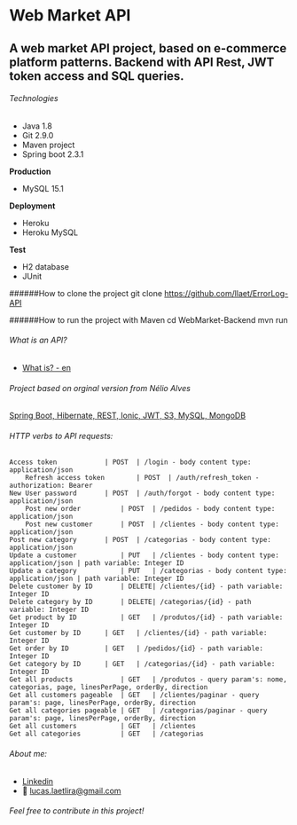 # Web Market API

## A web market API project, based on e-commerce platform patterns. Backend with API Rest, JWT token access and SQL queries. 

###### Technologies

 - Java 1.8
 - Git 2.9.0
 - Maven project
 - Spring boot 2.3.1

**Production**
 - MySQL 15.1 
 
**Deployment**
 - Heroku
 - Heroku MySQL

**Test**
 - H2 database
 - JUnit
 
######How to clone the project
	git clone https://github.com/llaet/ErrorLog-API

######How to run the project with Maven
	cd WebMarket-Backend
  mvn run
	
###### What is an API?
 - [What is? - en](https://www.redhat.com/en/topics/api/what-are-application-programming-interfaces)

###### Project based on orginal version from Nélio Alves
[Spring Boot, Hibernate, REST, Ionic, JWT, S3, MySQL, MongoDB](https://www.udemy.com/course/spring-boot-ionic/)

###### HTTP verbs to API requests:
	Access token		    | POST  | /login - body content type: application/json
        Refresh access token	    | POST  | /auth/refresh_token - authorization: Bearer
	New User password	    | POST  | /auth/forgot - body content type: application/json
    	Post new order		    | POST  | /pedidos - body content type: application/json
    	Post new customer	    | POST  | /clientes - body content type: application/json
  	Post new category	    | POST  | /categorias - body content type: application/json
  	Update a customer           | PUT   | /clientes - body content type: application/json | path variable: Integer ID
  	Update a category           | PUT   | /categorias - body content type: application/json | path variable: Integer ID
  	Delete customer by ID       | DELETE| /clientes/{id} - path variable: Integer ID
  	Delete category by ID	    | DELETE| /categorias/{id} - path variable: Integer ID
	Get product by ID           | GET   | /produtos/{id} - path variable: Integer ID
  	Get customer by ID	    | GET   | /clientes/{id} - path variable: Integer ID
  	Get order by ID		    | GET   | /pedidos/{id} - path variable: Integer ID
  	Get category by ID	    | GET   | /categorias/{id} - path variable: Integer ID
  	Get all products            | GET   | /produtos - query param's: nome, categorias, page, linesPerPage, orderBy, direction
  	Get all customers pageable  | GET   | /clientes/paginar - query param's: page, linesPerPage, orderBy, direction
  	Get all categories pageable | GET   | /categorias/paginar - query param's: page, linesPerPage, orderBy, direction
  	Get all customers           | GET   | /clientes
	Get all categories          | GET   | /categorias

###### About me:
  - [Linkedin](https://www.linkedin.com/in/lucas-laet-b47452187/)
  - :e-mail: lucas.laetlira@gmail.com

###### Feel free to contribute in this project!
